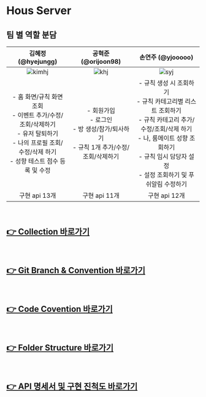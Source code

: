 # Hous Server

## 팀 별 역할 분담

|                                                                         김혜정 (@hyejungg)                                                                          |                                              공혁준 (@orijoon98)                                              |                                                                                                손연주 (@yjooooo)                                                                                                 |
| :-----------------------------------------------------------------------------------------------------------------------------------------------------------------: | :-----------------------------------------------------------------------------------------------------------: | :--------------------------------------------------------------------------------------------------------------------------------------------------------------------------------------------------------------: |
|                           ![kimhj](https://user-images.githubusercontent.com/68374234/178509877-0d6b6800-7306-46c9-bc83-f92f4940f03c.png)                           | ![khj](https://user-images.githubusercontent.com/68374234/178509856-95101790-2a2d-46f9-bf06-42da0a1fbeff.png) |                                                  ![syj](https://user-images.githubusercontent.com/68374234/178509896-edc8da92-e872-4ea8-a9c9-af8f7d4a3f33.png)                                                   |
| - 홈 화면/규칙 화면 조회 <br />- 이벤트 추가/수정/조회/삭제하기 <br />- 유저 탈퇴하기 <br />- 나의 프로필 조회/수정/삭제 하기 <br />- 성향 테스트 점수 등록 및 수정 |         - 회원가입<br />- 로그인<br />- 방 생성/참가/퇴사하기<br />- 규칙 1개 추가/수정/조회/삭제하기         | - 규칙 생성 시 조회하기<br/>- 규칙 카테고리별 리스트 조회하기<br/>- 규칙 카테고리 추가/수정/조회/삭제 하기<br/>- 나, 룸메이트 성향 조회하기<br/>- 규칙 임시 담당자 설정<br/>- 설정 조회하기 및 푸쉬알림 수정하기 |
|                                                                            구현 api 13개                                                                            |                                                 구현 api 11개                                                 |                                                                                                  구현 api 12개                                                                                                   |

<br />

## [👉 Collection 바로가기](https://sugared-lemming-812.notion.site/Collection-3845eeb105a14c42a79438aa3fa053e6)

<br />

## [👉 Git Branch & Convention 바로가기](https://sugared-lemming-812.notion.site/Git-Convention-30dde5461edd437e8f033250ed753b96)

<br />

## [👉 Code Covention 바로가기](https://sugared-lemming-812.notion.site/Code-Convention-49e3f27b0863419b9b66a9899599440f)

<br />

## [👉 Folder Structure 바로가기](https://sugared-lemming-812.notion.site/Folder-Structure-1004ccfbb2f9475e8195f4f64df64d40)

<br />

## [👉 API 명세서 및 구현 진척도 바로가기](https://sugared-lemming-812.notion.site/API-Public-925cfbbf9fb549a8b76724c52479763a)
